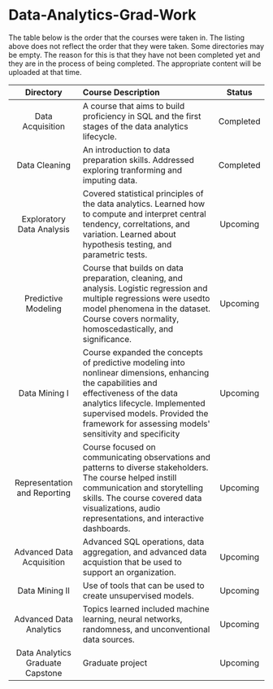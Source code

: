 # Data-Analytics-Grad-Work

The table below is the order that the courses were taken in.  The listing above does not reflect the order that they were taken.  Some directories may be empty.  The reason for this is that they have not been completed yet and they are in the process of being completed.  The appropriate content will be uploaded at that time.

**Directory**|**Course Description**| Status
|:-----:|:-----| :-----: |
Data Acquisition | A course that aims to build proficiency in SQL and the first stages of the data analytics lifecycle.| Completed
Data Cleaning |  An introduction  to data preparation skills.  Addressed exploring tranforming and imputing data.|Completed
Exploratory Data Analysis | Covered statistical principles of the data analytics.  Learned how to compute and interpret central tendency, correltations, and variation. Learned about hypothesis testing, and parametric tests. | Upcoming
Predictive Modeling| Course that builds on data preparation, cleaning, and analysis. Logistic regression and multiple regressions were usedto model phenomena in the dataset.  Course covers normality, homoscedastically, and significance.| Upcoming
Data Mining I | Course expanded the concepts of predictive modeling into nonlinear dimensions, enhancing the capabilities and effectiveness of the data analytics lifecycle. Implemented supervised models.  Provided the framework for assessing models' sensitivity and specificity | Upcoming
Representation and Reporting | Course focused  on communicating observations and patterns to diverse stakeholders. The course helped instill communication and storytelling skills. The course covered data visualizations, audio representations, and interactive dashboards.  | Upcoming
Advanced Data Acquisition | Advanced SQL operations, data aggregation, and advanced data acquistion that be used to support an organization. | Upcoming
Data Mining II | Use of tools that can be used to create unsupervised models. | Upcoming
Advanced Data Analytics | Topics learned included machine learning, neural networks, randomness, and unconventional data sources. | Upcoming
Data Analytics Graduate Capstone | Graduate project | Upcoming
